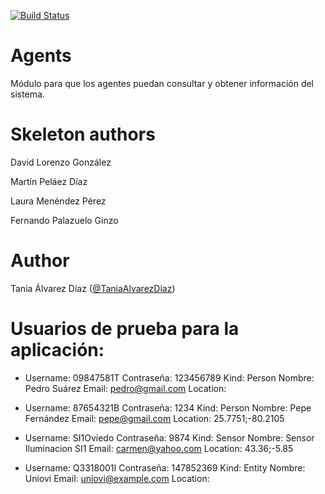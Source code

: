 [![Build Status](https://travis-ci.com/TaniaAlvarezDiaz/Agents.svg?token=ENc151Ahc3Y3oqzaSf7S&branch=master)](https://travis-ci.com/TaniaAlvarezDiaz/Agents)

# Agents
Módulo para que los agentes puedan consultar y obtener información del sistema.

# Skeleton authors 
David Lorenzo González

Martín Peláez Díaz

Laura Menéndez Pérez

Fernando Palazuelo Ginzo

# Author
Tania Álvarez Díaz ([@TaniaAlvarezDiaz](https://github.com/TaniaAlvarezDiaz))

# Usuarios de prueba para la aplicación:

- Username: 09847581T
  Contraseña: 123456789
  Kind: Person
  Nombre: Pedro Suárez
  Email: pedro@gmail.com
  Location:
  
- Username: 87654321B
  Contraseña: 1234
  Kind: Person
  Nombre: Pepe Fernández
  Email: pepe@gmail.com
  Location: 25.7751;-80.2105
 
- Username: SI1Oviedo
  Contraseña: 9874
  Kind: Sensor
  Nombre: Sensor Iluminacion SI1
  Email: carmen@yahoo.com
  Location: 43.36;-5.85
  
- Username: Q3318001I
  Contraseña: 147852369
  Kind: Entity
  Nombre: Uniovi
  Email: uniovi@example.com
  Location: 

